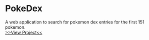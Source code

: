 # PokeDex
A web application to search for pokemon dex entries for the first 151 pokemon.
<br>[>>View Project<<](https://cdn.rawgit.com/segao/PokeDex/master/index.html) 
